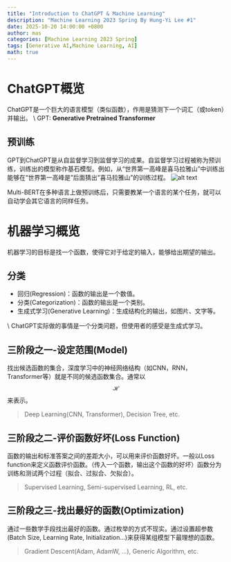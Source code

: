 ```yaml
---
title: "Introduction to ChatGPT & Machine Learning"
description: "Machine Learning 2023 Spring By Hung-Yi Lee #1"
date: 2025-10-20 14:00:00 +0800
author: mas
categories: [Machine Learning 2023 Spring]
tags: [Generative AI,Machine Learning, AI]
math: true
---
```


# ChatGPT概览
ChatGPT是一个巨大的语言模型（类似函数），作用是猜测下一个词汇（或token）并输出。
\\
GPT: **Generative Pretrained Transformer**

## 预训练
GPT到ChatGPT是从自监督学习到监督学习的成果。自监督学习过程被称为预训练，训练出的模型称作基石模型。例如，从“世界第一高峰是喜马拉雅山”中训练出能够在“世界第一高峰是”后面猜出“喜马拉雅山”的训练过程。
![alt text](assets/img/post-imgs/25-10-20-ml#1/pretrain1.png)

Multi-BERT在多种语言上做预训练后，只需要教某一个语言的某个任务，就可以自动学会其它语言的同样任务。

# 机器学习概览
机器学习的目标是找一个函数，使得它对于给定的输入，能够给出期望的输出。

## 分类
- 回归(Regression)：函数的输出是一个数值。
- 分类(Categorization)：函数的输出是一个类别。
- 生成式学习(Generative Learning)：生成结构化的输出，如图片、文字等。

\\
ChatGPT实际做的事情是一个分类问题，但使用者的感受是生成式学习。

## 三阶段之一-设定范围(Model)
找出候选函数的集合，深度学习中的神经网络结构（如CNN，RNN，Transformer等）就是不同的候选函数集合。通常以$$\mathcal{H}$$来表示。

> Deep Learning(CNN, Transformer), Decision Tree, etc.

## 三阶段之二-评价函数好坏(Loss Function)
函数的输出和标准答案之间的差距大小，可以用来评价函数好坏。一般以Loss function来定义函数评价函数。（传入一个函数，输出这个函数的好坏）函数分为训练和测试两个过程（拟合、过拟合、欠拟合）。

> Supervised Learning, Semi-supervised Learning, RL, etc.

## 三阶段之三-找出最好的函数(Optimization)
通过一些数学手段找出最好的函数。通过枚举的方式不现实。通过设置超参数(Batch Size, Learning Rate, Initialization...)来获得某组模型下最理想的函数。

> Gradient Descent(Adam, AdamW, ...), Generic Algorithm, etc.

